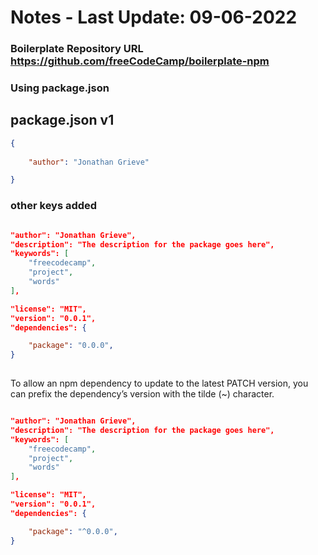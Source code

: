 # Notes   - **Last Update:** 09-06-2022


### Boilerplate Repository URL https://github.com/freeCodeCamp/boilerplate-npm

### **Using package.json**

##  package.json v1

```json
{ 
    
    "author": "Jonathan Grieve"

}

```

### other keys added

```json

"author": "Jonathan Grieve",
"description": "The description for the package goes here",
"keywords": [
    "freecodecamp",
    "project",
    "words"
],

"license": "MIT",
"version": "0.0.1",
"dependencies": {

    "package": "0.0.0",
}
  

```

To allow an npm dependency to update to the latest PATCH version, you can prefix the dependency’s version with the tilde (~) character. 

```json

"author": "Jonathan Grieve",
"description": "The description for the package goes here",
"keywords": [
    "freecodecamp",
    "project",
    "words"
],

"license": "MIT",
"version": "0.0.1",
"dependencies": {

    "package": "^0.0.0",
}
